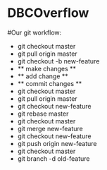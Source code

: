 # DBCOverflow

#Our git workflow:

- git checkout master
- git pull origin master
- git checkout -b new-feature
- ** make changes **
- ** add change **
- ** commit changes **
- git checkout master
- git pull origin master
- git checkout new-feature
- git rebase master
- git checkout master
- git merge new-feature
- git checkout new-feature
- git push origin new-feature
- git checkout master
- git branch -d old-feature

